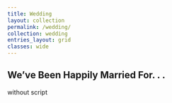 ```yaml
---
title: Wedding
layout: collection
permalink: /wedding/
collection: wedding
entries_layout: grid
classes: wide
---
```

## We’ve Been Happily Married For. . .
without script
<!-- based on the formatting of a markdown code block (made with ''') -->
<div class="language-plaintext highlighter-rouge">
  <div class="highlight">
    <pre class="highlight"><code id="timer"></code></pre>
  </div>
</div>

